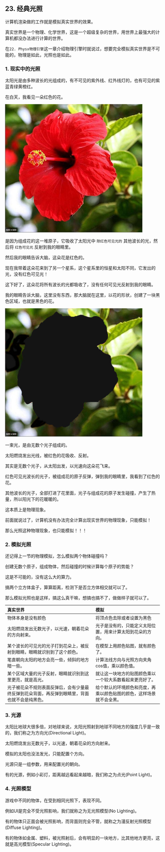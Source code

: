 ﻿## 23. 经典光照

计算机渲染做的工作就是模拟真实世界的效果。

真实世界是一个物理、化学世界，这是一个超级复杂的世界，用世界上最强大的计算机都没办法进行计算的世界。

在`22. Physx物理引擎`这一章介绍物理引擎时就说过，想要完全模拟真实世界是不可能的，物理是如此，光照也是如此。

### 1. 现实中的光照

太阳光是由多种波长的光组成的，有不可见的紫外线、红外线灯的，也有可见的紫蓝青绿黄橙红。

在白天，我看见一朵红色的花。

![](../../imgs/classic_lighting/classic_lighting/red_flower.jpg)

是因为组成花的这一堆原子，它吸收了太阳光中 `除红色可见光的` 其他波长的光，然后将 `红色可见光` 反射到我的眼睛里。

然后我的眼睛告诉大脑，这朵花是红色的。

现在我带着这朵花来到了另一个星系，这个星系里的恒星和太阳不同，它发出的光，没有红色可见光！

这下好了，这朵花将所有波长的光都吸收了，没有任何可见光反射到我的眼睛。

我的眼睛告诉大脑，这里没有东西，那大脑就在这里，以花的形状，创建了一块黑色区域，也就是黑色的花。

![](../../imgs/classic_lighting/classic_lighting/black_flower.jpg)

一束光，是由无数个光子组成的。

太阳燃烧发出光线，被红色的花吸收、反射。

其实是无数个光子，从太阳出发，以光速向这朵花飞来。

红色可见光波长的光子，被组成花的原子反弹，弹到我的眼睛里，我看到了红色的花。

其他波长的光子，全部打进了花里面，光子与组成花的原子发生碰撞，产生了热量，所以阳光下的花暖暖的。

这本质上是物理现象。

前面就说过了，计算机没有办法完全计算出现实世界的物理现象，只能模拟！

那么光照这种物理现象，也只能模拟！！！

### 2. 模拟光照

还记得上一节的物理模拟，怎么模拟两个物体碰撞吗？

创建无数个原子，组成物体，然后碰撞的时候计算每个原子的势能？

这是不可能的，没有这么大的算力。

搞两个立方体盒子，算算距离，检测下是否立方体相交就可以了。

那么模拟光照也是这样，搞这么真干嘛，想搞也搞不了，做做样子就可以了。

| 真实世界  |  模拟 |
|:--|:--|
|物体本身是没有颜色  |  将顶点色去除或者设置为黑色 |
|太阳燃烧发出无数光子，以光速，朝着花朵的方向射来。|光子是没有的，只能定义太阳位置，用来计算太阳到花朵的方向。|
|某个波长的可见光的光子打到花朵上，被反射到眼睛，眼睛就识别到了这个颜色。|在模型上用颜色贴图，就有颜色了。|
|笔直朝向太阳的地方会亮一些，倾斜的地方暗一些。|计算法线方向与光照方向夹角cos值，乘以颜色值。|
|某个区域大量的光子反射，眼睛就识别到这里更亮，就是高光。|就让这一块地方的贴图颜色乘以一个较大系数看起来更亮好了。|
|光子被花朵不规则表面反弹后，会有少量最终反弹到花朵背面，再反弹到眼睛里，背面也就不会是纯黑色。|给个默认的环境颜色和亮度，再乘以颜色贴图的颜色，这样场景就不会全黑。|


### 3. 光源

太阳比地球大很多倍，对地球来说，太阳光照射到地球不同地方的强度几乎是一致的，我们称之为方向光(Directional Light)。

太阳燃烧发出无数光子，以光速，朝着花朵的方向射来。

模拟的太阳也没法发光，只能配置个方向。

光源只是一组参数，用来配置光的朝向。

有的光源，例如小彩灯，距离越远看起来越暗，我们称之为点光(Point Light)。


### 4. 光照模型

游戏中不同的物体，在受到相同光照下，表现不同。

例如UI是完全不受光照影响，我们就称之为无光照模型(No Lighting)。

有的物体只正面会被光照影响，而背面则完全不管，就称之为漫反射光照模型(Diffuse Lighting)。

有的物体如金属、塑料，被光照射后，会有明显的一块地方，比其他地方更亮，这就是高光模型(Specular Lighting)。